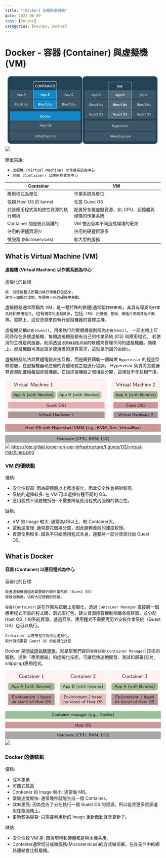 ```yaml
---
title: "[Docker] 容器與虛擬機"
date: 2022-06-09
tags: [Docker]
categories: [DevOps, Docker]
---
```


# Docker - 容器 (Container) 與虛擬機 (VM)

![](images/docker_vs_vm.png)
![](/my-blog/images/devops/docker_vs_vm/docker_vs_vm.png)

簡單來說:

- `虛擬機 (Virtual Machine) 以作業系統為中心`
- `容器 (Container) 以應用程式為中心`

| Container | VM |
| --------- | -- |
| 應用程式為單位 | 作業系統為單位 |
| 依賴 Host OS 的 kernel | 任意 Guest OS |
| 封裝應用程式與相依性資源的執行環境  | 配置好各種虛擬資源，如: CPU、記憶體與硬碟的作業系統 |
| Container 間是彼此隔離的 | VM 會因版本不同造成環境的衝突 |
| 佔用的硬體資源少 | 佔用的硬體資源多 |
| 微服務 (Microservices) | 較大型的服務 |

## What is Virtual Machine (VM)

#### 虛擬機 (Virtual Machine) 以作業系統為中心`

虛擬化的目標:

    將一個應用程式所需的執行環境打包起來，
    建立一個獨立環境，方便在不同的硬體中移動。

虛擬機器通常簡稱為 VM，是一種特殊的軟體(通常稱作`映像檔`)。其具有專屬的`作業系統`和`應用程式`，也有`獨享的虛擬資源`，包括: `CPU、記憶體、硬碟、網路介面和其他介面`等。實際上，這些資源來自執行虛擬機器的實體主機。

虛擬機又稱`訪客(Guest)`，用來執行的實體機器則稱為`主機(Host)`。
一部主機上可同時存在多個虛擬機，每個虛擬機器都有自己的作業系統 (OS) 和應用程式。
若使用的主機是伺服器，則須透過`虛擬機器監視器`的軟體來管理不同的虛擬機器。商務上，虛擬機器可滿足眾多使用者的運算需求，這就是所謂的`虛擬化`。

虛擬機器無法與實體電腦直接互動，而是需要藉助一個叫做 `Hypervisor` 的輕量型軟體層，在虛擬機器和底層的實體硬體之間進行協調。
Hypervisor 負責將實體運算資源配置給每個虛擬機器。它讓虛擬機器之間相互分開，這樣就不會互相干擾。

![](images/vm.png)
![](/my-blog/images/devops/docker_vs_vm/vm.png)
https://oer.gitlab.io/oer-on-oer-infrastructure/figures/OS/virtual-machines.png

### VM 的優缺點

優點:

- 安全性較高: 因為硬體層以上都虛擬化，因此安全性會相對較高。
- 系統的選擇較多: 在 VM 可以選擇各種不同的 OS。
- 應用程式不須要被拆分: 不需要降低應用程式內服務的耦合性。

缺點:

- VM 的 Image 較大: 通常為GB以上，較 Container大。
- 啟動速度慢: 通常要花個幾分鐘，因此服務重啟的速度較慢。
- 資源使用較多: 因為不只給應用程式本身，還要將一部分資源分給 Guest OS。

## What is Docker

#### 容器 (Container) 以應用程式為中心

容器化的目標:

    改善虛擬機器因為需要額外裝作業系統 (Guest OS)
    導致啟動慢，佔較大記憶體的問題。

`容器(Container)`是在作業系統層上虛擬化，透過 `Container Manager` 直接將一個應用程式所需的程式碼、函式庫打包，建立資源控管機制隔離各個容器，並分配 Host OS 上的系統資源。透過容器，應用程式不需要再另外安裝作業系統（Guest OS）也可以執行。

```
Container 以應用程式為核心虛擬化，
取代傳統需要 Guest OS 的虛擬化技術
```

Docker 是[開放原始碼專案](https://github.com/moby/moby)，就是幫我們提供`管理容器(Container Manager)`技術的服務，提供「應用層級」的虛擬化技術，可讓您快速地開發、測試和部署(交付, shipping)應用程式。

![](images/container.png)
![](/my-blog/images/devops/docker_vs_vm/container.png)

### Docker 的優缺點

優點:

- 成本更低
- 可攜式性高
- Contianer 的 Image 較小: 通常幾 MB。
- 啟動速度較快: 通常幾秒就能生成一個 Container。
- 效率更高: 因為免去了去在執行一個 Guest OS 的資源。所以能將更多資源運用在跑服務上。
- 更新較為容易: 只需要利用新的 Image 重新啟動就會更新了。

缺點:

- 安全性較 VM 差: 因為環境和硬體都是與本機共用。
- Container通常切分成微服務(Microservices)的方式做部署，在各元件中的網路連結會比較複雜。
